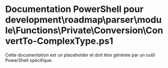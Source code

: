 # Documentation PowerShell pour development\roadmap\parser\module\Functions\Private\Conversion\ConvertTo-ComplexType.ps1

Cette documentation est un placeholder et doit être générée par un outil PowerShell spécifique.
